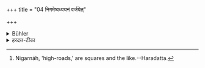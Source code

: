 +++
title = "04 निगमेष्वध्ययनं वर्जयेत्"

+++

<details><summary>Bühler</summary>

4. He shall avoid to Study the Veda on a high-road. [^4] 


[^4]:  Nigarnāh, 'high-roads,' are squares and the like.--Haradatta.
</details>

<details><summary>हरदत्त-टीका</summary>

## सूत्रम्
निगमेश्वध्ययनं वर्जयेत् ॥ ४॥  
### टिप्पनी
निगमाश्चत्वराः । ग्रामनिर्गमनामर्गा वा नियमेन गम्यते तेष्विति । तेषु सर्वप्रकारमध्ययनं वर्जयेत् ॥ ४॥
</details>
